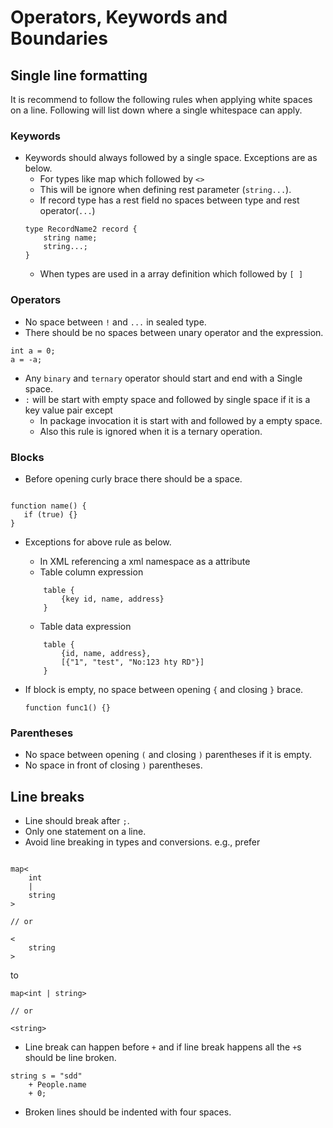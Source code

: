 # Operators, Keywords and Boundaries

## Single line formatting
It is recommend to follow the following rules when applying white spaces on a line. 
Following will list down where a single whitespace can apply.
### Keywords
* Keywords should always followed by a single space. Exceptions are as below.
    - For types like map which followed by `<>`
    - This will be ignore when defining rest parameter (`string...`).
    - If record type has a rest field no spaces between type and rest operator(`...`) 
    ```ballerina
    type RecordName2 record {
        string name;
        string...;
    }
    ```
    - When types are used in a array definition which followed by `[ ]`
### Operators
* No space between `!` and `...` in sealed type.
* There should be no spaces between unary operator and the expression.
```ballerina
int a = 0;
a = -a;
``` 

* Any `binary` and `ternary` operator should start and end with a Single space.
* `:` will be start with empty space and followed by single space if it is a key value pair except
    - In package invocation it is start with and followed by a empty space.
    - Also this rule is ignored when it is a ternary operation.

### Blocks
* Before opening curly brace there should be a space. 

```ballerina

function name() {
   if (true) {}
}

```
* Exceptions for above rule as below.

    - In XML referencing a xml namespace as a attribute
    - Table column expression
    ```ballerina
        table {
            {key id, name, address}
        }
    ```
    - Table data expression
    ```ballerina
        table {
            {id, name, address},
            [{"1", "test", "No:123 hty RD"}]
        }
    ```
* If block is empty, no space between opening `{` and closing `}` brace.
  ```ballerina
  function func1() {}
  ``` 
### Parentheses
* No space between opening `(` and closing `)` parentheses if it is empty.
* No space in front of closing `)` parentheses.

## Line breaks
* Line should break after `;`.
* Only one statement on a line. 
* Avoid line breaking in types and conversions.
e.g., prefer

```ballerina

map<
    int
    |
    string
> 

// or

<
    string
>
```

to

```ballerina
map<int | string> 

// or

<string>
```

* Line break can happen before `+` and if line break happens all the `+`s should be line broken.

```ballerina
string s = "sdd"
    + People.name
    + 0;
```

* Broken lines should be indented with four spaces.